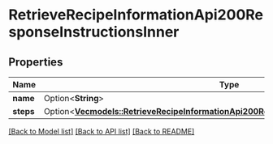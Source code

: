 # RetrieveRecipeInformationApi200ResponseInstructionsInner

## Properties

Name | Type | Description | Notes
------------ | ------------- | ------------- | -------------
**name** | Option<**String**> |  | [optional]
**steps** | Option<[**Vec<models::RetrieveRecipeInformationApi200ResponseInstructionsInnerStepsInner>**](retrieveRecipeInformationAPI_200_response_instructions_inner_steps_inner.md)> |  | [optional]

[[Back to Model list]](../README.md#documentation-for-models) [[Back to API list]](../README.md#documentation-for-api-endpoints) [[Back to README]](../README.md)



